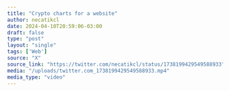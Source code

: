 ```yaml
---
title: "Crypto charts for a website"
author: necatikcl
date: 2024-04-10T20:59:06-03:00
draft: false
type: "post"
layout: "single"
tags: ['Web']
source: "X"
source_link: "https://twitter.com/necatikcl/status/1738199429549588933"
media: "/uploads/twitter.com_1738199429549588933.mp4"
media_type: "video"
---
```


